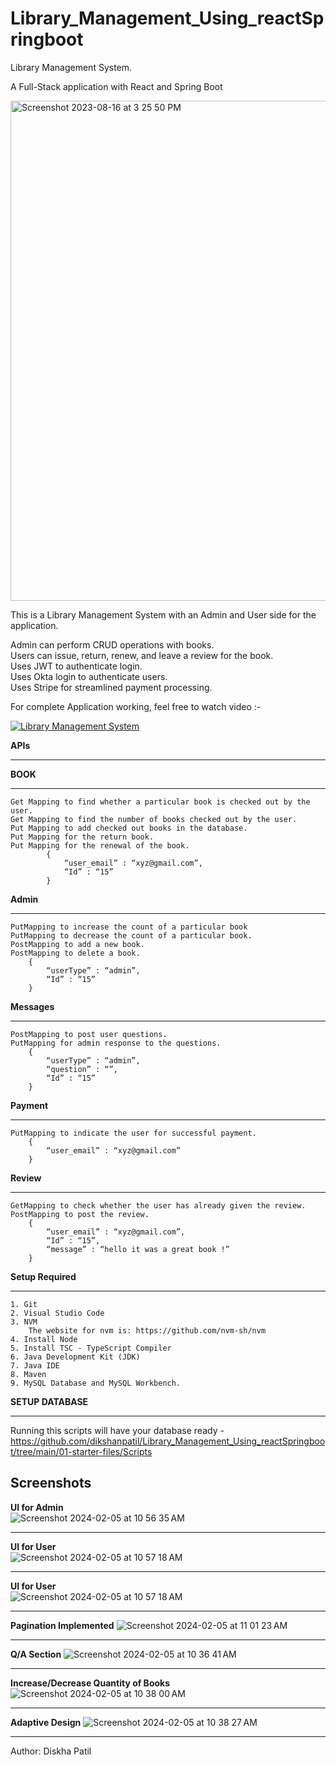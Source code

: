 # Library_Management_Using_reactSpringboot
Library Management System.


A Full-Stack application with React and Spring Boot

<img width="800" alt="Screenshot 2023-08-16 at 3 25 50 PM" src="https://github.com/dikshanpatil/Library_Management_Using_reactSpringboot/assets/128430331/8d24350d-a431-4898-a8f9-fcb3ea2cd857">

This is a Library Management System with an Admin and  User side for the application.   

Admin can perform CRUD operations with books.  
Users can issue, return, renew, and leave a review for the book.  
Uses JWT to authenticate login.  
Uses Okta login to authenticate users.  
Uses Stripe for streamlined payment processing.  

For complete Application working, feel free to watch video :- 

[![Library Management System](https://img.youtube.com/vi/g6D69o4I7zM)](https://www.youtube.com/watch?v=g6D69o4I7zM)

**APIs**

---
**BOOK**   

---  

    Get Mapping to find whether a particular book is checked out by the user.
    Get Mapping to find the number of books checked out by the user.
    Put Mapping to add checked out books in the database.
    Put Mapping for the return book.
    Put Mapping for the renewal of the book.
    		{
    			“user_email” : “xyz@gmail.com”,
    			“Id” : “15”
            }

**Admin**  

---  

    PutMapping to increase the count of a particular book
    PutMapping to decrease the count of a particular book.
    PostMapping to add a new book.
    PostMapping to delete a book. 
        {
    		“userType” : “admin”,
    		“Id” : “15”
        }

 
**Messages**  

---  

    PostMapping to post user questions.
    PutMapping for admin response to the questions.
        {
    		“userType” : “admin”,
    		“question” : “”,
    		“Id” : “15”
        }
  
**Payment**  

---  

    PutMapping to indicate the user for successful payment.
        {
    		“user_email” : “xyz@gmail.com”
        }
    	
**Review**  

---  

    GetMapping to check whether the user has already given the review.
    PostMapping to post the review.
        {
    	    “user_email” : “xyz@gmail.com”,
    	    “Id” : “15”,
            “message” : “hello it was a great book !”
        }
 

**Setup Required**  

---  

    1. Git  
    2. Visual Studio Code  
    3. NVM  
    	The website for nvm is: https://github.com/nvm-sh/nvm  
    4. Install Node  
    5. Install TSC - TypeScript Compiler   
    6. Java Development Kit (JDK)  
    7. Java IDE   
    8. Maven  
    9. MySQL Database and MySQL Workbench.    

**SETUP DATABASE**   

---  

 Running this scripts will have your database ready - 
 https://github.com/dikshanpatil/Library_Management_Using_reactSpringboot/tree/main/01-starter-files/Scripts
    
**Screenshots**  
---  

**UI for Admin**  
 ![Screenshot 2024-02-05 at 10 56 35 AM](https://github.com/dikshanpatil/Library_Management_Using_reactSpringboot/assets/128430331/4676879e-311c-41ca-bce4-df0fa8d46960)

---  

**UI for User**  
![Screenshot 2024-02-05 at 10 57 18 AM](https://github.com/dikshanpatil/Library_Management_Using_reactSpringboot/assets/128430331/2e78fa09-5ae7-4f28-8d69-acf38a68ce6c)

---  

**UI for User**  
![Screenshot 2024-02-05 at 10 57 18 AM](https://github.com/dikshanpatil/Library_Management_Using_reactSpringboot/assets/128430331/2e78fa09-5ae7-4f28-8d69-acf38a68ce6c)

---

 **Pagination Implemented** 
![Screenshot 2024-02-05 at 11 01 23 AM](https://github.com/dikshanpatil/Library_Management_Using_reactSpringboot/assets/128430331/99633a10-69a3-4c2d-a0bd-b41854a018b9)

---

**Q/A Section**
![Screenshot 2024-02-05 at 10 36 41 AM](https://github.com/dikshanpatil/Library_Management_Using_reactSpringboot/assets/128430331/25dcdbe3-537b-4692-a9e9-cefc76fe21e2)

---

**Increase/Decrease Quantity of Books**
![Screenshot 2024-02-05 at 10 38 00 AM](https://github.com/dikshanpatil/Library_Management_Using_reactSpringboot/assets/128430331/2f5f763b-b99d-462c-82fd-516de558a190)

---

**Adaptive Design**
![Screenshot 2024-02-05 at 10 38 27 AM](https://github.com/dikshanpatil/Library_Management_Using_reactSpringboot/assets/128430331/1674a446-0024-470c-bb27-269a4f099330)

---

Author: Diskha Patil

